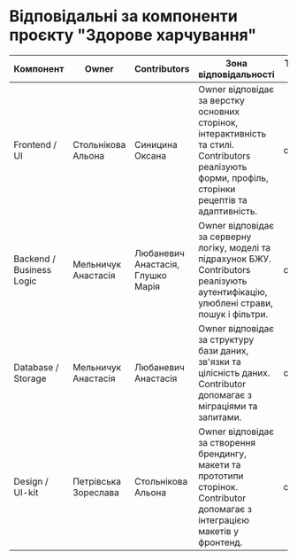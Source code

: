 # Відповідальні за компоненти проєкту "Здорове харчування"

Компонент | Owner | Contributors | Зона відповідальності | Теги/Посилання на задачі
--- | --- | --- | --- | ---
Frontend / UI | Стольнікова Альона | Синицина Оксана | Owner відповідає за верстку основних сторінок, інтерактивність та стилі. Contributors реалізують форми, профіль, сторінки рецептів та адаптивність. | component:frontend
Backend / Business Logic | Мельничук Анастасія | Любаневич Анастасія, Глушко Марія | Owner відповідає за серверну логіку, моделі та підрахунок БЖУ. Contributors реалізують аутентифікацію, улюблені страви, пошук і фільтри. | component:backend
Database / Storage | Мельничук Анастасія | Любаневич Анастасія | Owner відповідає за структуру бази даних, зв'язки та цілісність даних. Contributor допомагає з міграціями та запитами. | component:database
Design / UI-kit | Петрівська Зореслава | Стольнікова Альона | Owner відповідає за створення брендингу, макети та прототипи сторінок. Contributor допомагає з інтеграцією макетів у фронтенд. | component:design
